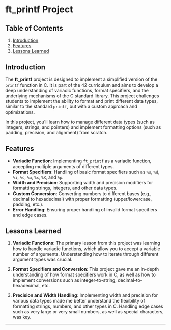 # ft_printf Project

## Table of Contents
1. [Introduction](#introduction)
2. [Features](#features)
3. [Lessons Learned](#lessons-learned)

## Introduction

The **ft_printf** project is designed to implement a simplified version of the `printf` function in C. It is part of the 42 curriculum and aims to develop a deep understanding of variadic functions, format specifiers, and the underlying mechanisms of the C standard library. This project challenges students to implement the ability to format and print different data types, similar to the standard `printf`, but with a custom approach and optimizations.

In this project, you'll learn how to manage different data types (such as integers, strings, and pointers) and implement formatting options (such as padding, precision, and alignment) from scratch.

## Features

- **Variadic Function**: Implementing `ft_printf` as a variadic function, accepting multiple arguments of different types.
- **Format Specifiers**: Handling of basic format specifiers such as `%s`, `%d`, `%i`, `%c`, `%u`, `%x`, `%X`, and `%p`.
- **Width and Precision**: Supporting width and precision modifiers for formatting strings, integers, and other data types.
- **Custom Conversion**: Converting numbers to different bases (e.g., decimal to hexadecimal) with proper formatting (upper/lowercase, padding, etc.).
- **Error Handling**: Ensuring proper handling of invalid format specifiers and edge cases.

## Lessons Learned

1. **Variadic Functions**: The primary lesson from this project was learning how to handle variadic functions, which allow you to accept a variable number of arguments. Understanding how to iterate through different argument types was crucial.

2. **Format Specifiers and Conversion**: This project gave me an in-depth understanding of how format specifiers work in C, as well as how to implement conversions such as integer-to-string, decimal-to-hexadecimal, etc.

3. **Precision and Width Handling**: Implementing width and precision for various data types made me better understand the flexibility of formatting strings, numbers, and other types in C. Handling edge cases such as very large or very small numbers, as well as special characters, was key.

---

